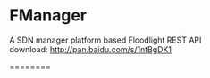 FManager
========

A SDN manager platform based Floodlight REST API<br>
download: http://pan.baidu.com/s/1ntBgDK1<br>

========
